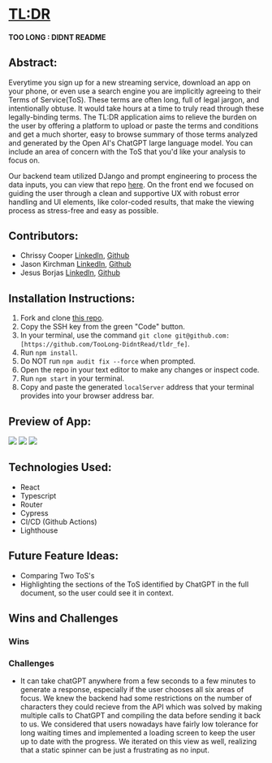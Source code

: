 # [TL:DR](https://tldr-tos.vercel.app/)

#### TOO LONG : DIDNT README

## Abstract:
Everytime you sign up for a new streaming service, download an app on your phone, or even use a search engine you are implicitly agreeing to their Terms of Service(ToS). These terms are often long, full of legal jargon, and intentionally obtuse. It would take hours at a time to truly read through these legally-binding terms. The TL:DR application aims to relieve the burden on the user by offering a platform to upload or paste the terms and conditions and get a much shorter, easy to browse summary of those terms analyzed and generated by the Open AI's ChatGPT large language model. You can include an area of concern with the ToS that you'd like your analysis to focus on. 

Our backend team utilized DJango and prompt engineering to process the data inputs, you can view that repo [here](https://github.com/TooLong-DidntRead/tldr_api). On the front end we focused on guiding the user through a clean and supportive UX with robust error handling and UI elements, like color-coded results, that make the viewing process as stress-free and easy as possible. 

## Contributors:
- Chrissy Cooper [LinkedIn](https://www.linkedin.com/in/christinercooper/), [Github](https://github.com/jesusborjas006)<br>
- Jason Kirchman [LinkedIn](https://www.linkedin.com/in/jason-kirchman/), [Github](https://github.com/jesusborjas006)<br>
- Jesus Borjas [LinkedIn](https://www.linkedin.com/in/jesus-borjas-6589b920a/), [Github](https://github.com/jesusborjas006)<br>

## Installation Instructions:
1. Fork and clone [this repo](https://github.com/TooLong-DidntRead/tldr_fe).
1. Copy the SSH key from the green "Code" button.
1. In your terminal, use the command `git clone git@github.com:[https://github.com/TooLong-DidntRead/tldr_fe]`.
1. Run `npm install`.
1. Do NOT run `npm audit fix --force` when prompted.
1. Open the repo in your text editor to make any changes or inspect code.
1. Run `npm start` in your terminal.
1. Copy and paste the generated `localServer` address that your terminal provides into your browser address bar.

## Preview of App:
![](https://media.giphy.com/media/v1.Y2lkPTc5MGI3NjExODg0ODlmMmQzY2I1ODcyMjkzNzllZTVkYmU5YzIxYWQ0YWIzYWUxYiZlcD12MV9pbnRlcm5hbF9naWZzX2dpZklkJmN0PWc/FXq01ITQs8eXz2ZyCL/giphy.gif)
![](https://media.giphy.com/media/v1.Y2lkPTc5MGI3NjExZTM0ZDVhNzg2MTc5MzYyMjY3MmY1YWE5NTY0YjcxNjBiZmFiZjdkMyZlcD12MV9pbnRlcm5hbF9naWZzX2dpZklkJmN0PWc/mnpSbv32GEN3KKsO8o/giphy.gif)
![](https://media.giphy.com/media/v1.Y2lkPTc5MGI3NjExNGQwZWQ2OTk0MTY2ZjU2ZjY3MGQ2NmUxZWE2YTRkZTA0NDQ5NGE2ZiZlcD12MV9pbnRlcm5hbF9naWZzX2dpZklkJmN0PWc/e0KMbhiokIJXkKC9cJ/giphy.gif)

## Technologies Used: 
  - React 
  - Typescript
  - Router
  - Cypress
  - CI/CD (Github Actions)
  - Lighthouse

## Future Feature Ideas:
  - Comparing Two ToS's
  - Highlighting the sections of the ToS identified by ChatGPT in the full document, so the user could see it in context.

## Wins and Challenges
### Wins
### Challenges
- It can take chatGPT anywhere from a few seconds to a few minutes to generate a response, especially if the user chooses all six areas of focus. We knew the backend had some restrictions on the number of characters they could recieve from the API which was solved by making multiple calls to ChatGPT and compiling the data before sending it back to us. We considered that users nowadays have fairly low tolerance for long waiting times and implemented a loading screen to keep the user up to date with the progress. We iterated on this view as well, realizing that a static spinner can be just a frustrating as no input. 

